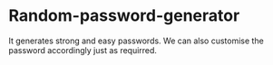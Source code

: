 # Random-password-generator

It generates strong and easy passwords. We can also customise the password accordingly just as requirred.
